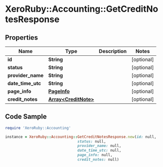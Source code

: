# XeroRuby::Accounting::GetCreditNotesResponse

## Properties

Name | Type | Description | Notes
------------ | ------------- | ------------- | -------------
**id** | **String** |  | [optional] 
**status** | **String** |  | [optional] 
**provider_name** | **String** |  | [optional] 
**date_time_utc** | **String** |  | [optional] 
**page_info** | [**PageInfo**](PageInfo.md) |  | [optional] 
**credit_notes** | [**Array&lt;CreditNote&gt;**](CreditNote.md) |  | [optional] 

## Code Sample

```ruby
require 'XeroRuby::Accounting'

instance = XeroRuby::Accounting::GetCreditNotesResponse.new(id: null,
                                 status: null,
                                 provider_name: null,
                                 date_time_utc: null,
                                 page_info: null,
                                 credit_notes: null)
```


